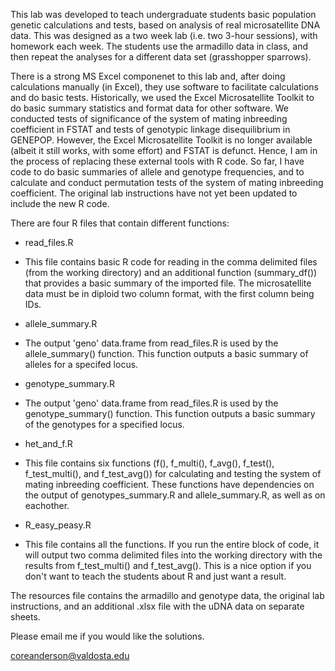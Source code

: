 This lab was developed to teach undergraduate students basic population genetic calculations and tests, based on analysis of real microsatellite DNA data. This was designed as a two week lab (i.e. two 3-hour sessions), with homework each week. The students use the armadillo data in class, and then repeat the analyses for a different data set (grasshopper sparrows).

There is a strong MS Excel componenet to this lab and, after doing calculations manually (in Excel), they use software to facilitate calculations and do basic tests. Historically, we used the Excel Microsatellite Toolkit to do basic summary statistics and format data for other software. We conducted tests of significance of the system of mating inbreeding coefficient in FSTAT and tests of genotypic linkage disequilibrium in GENEPOP. However, the Excel Microsatellite Toolkit is no longer available (albeit it still works, with some effort) and FSTAT is defunct. Hence, I am in the process of replacing these external tools with R code. So far, I have code to do basic summaries of allele and genotype frequencies, and to calculate and conduct permutation tests of the system of mating inbreeding coefficient. The original lab instructions have not yet been updated to include the new R code.

There are four R files that contain different functions:

* read_files.R
- This file contains basic R code for reading in the comma delimited files (from the working directory) and an additional function (summary_df()) that provides a basic summary of the imported file. The microsatellite data must be in diploid two column format, with the first column being IDs.

* allele_summary.R
- The output 'geno' data.frame from read_files.R is used by the allele_summary() function. This function outputs a basic summary of alleles for a specifed locus.

* genotype_summary.R
- The output 'geno' data.frame from read_files.R is used by the genotype_summary() function. This function outputs a basic summary of the genotypes for a specified locus.

* het_and_f.R
- This file contains six functions (f(), f_multi(), f_avg(), f_test(), f_test_multi(), and f_test_avg()) for calculating and testing the system of mating inbreeding coefficient. These functions have dependencies on the output of genotypes_summary.R and allele_summary.R, as well as on eachother.

* R_easy_peasy.R
- This file contains all the functions. If you run the entire block of code, it will output two comma delimited files into the working directory with the results from f_test_multi() and f_test_avg(). This is a nice option if you don't want to teach the students about R and just want a result.

The resources file contains the armadillo and genotype data, the original lab instructions, and an additional .xlsx file with the uDNA data on separate sheets.

Please email me if you would like the solutions.

coreanderson@valdosta.edu
  
